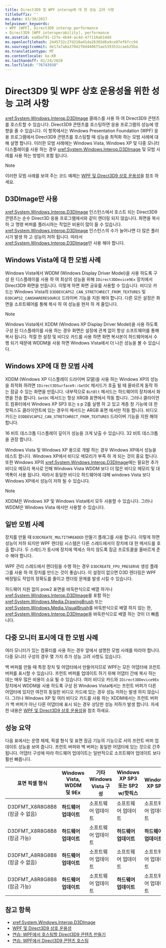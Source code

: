 ```yaml
---
title: Direct3D9 및 WPF interop에 대 한 성능 고려 사항
titleSuffix: ''
ms.date: 03/30/2017
helpviewer_keywords:
- WPF [WPF], Direct3D9 interop performance
- Direct3D9 [WPF interoperability], performance
ms.assetid: ea8baf91-12fe-4b44-ac4d-477110ab14dd
ms.openlocfilehash: 2445732c27d210a41da26303d6a9ce07ef6fcc94
ms.sourcegitcommit: de17a7a0a37042f0d4406f5ae5393531caeb25ba
ms.translationtype: MT
ms.contentlocale: ko-KR
ms.lasthandoff: 01/24/2020
ms.locfileid: "76743938"
---
```

# <a name="performance-considerations-for-direct3d9-and-wpf-interoperability"></a>Direct3D9 및 WPF 상호 운용성을 위한 성능 고려 사항
<xref:System.Windows.Interop.D3DImage> 클래스를 사용 하 여 Direct3D9 콘텐츠를 호스트할 수 있습니다. Direct3D9 콘텐츠를 호스팅하면 응용 프로그램의 성능에 영향을 줄 수 있습니다. 이 항목에서는 Windows Presentation Foundation (WPF) 응용 프로그램에서 Direct3D9 콘텐츠를 호스팅할 때 성능을 최적화 하는 모범 사례에 대해 설명 합니다. 이러한 모범 사례에는 Windows Vista, Windows XP 및 다중 모니터 디스플레이를 사용 하는 경우 <xref:System.Windows.Interop.D3DImage> 및 모범 사례를 사용 하는 방법이 포함 됩니다.  
  
> [!NOTE]
> 이러한 모범 사례를 보여 주는 코드 예제는 [WPF 및 Direct3D9 상호 운용성](wpf-and-direct3d9-interoperation.md)을 참조 하세요.  
  
## <a name="use-d3dimage-sparingly"></a>D3DImage만 사용  
 <xref:System.Windows.Interop.D3DImage> 인스턴스에서 호스트 되는 Direct3D9 콘텐츠는 순수 Direct3D 응용 프로그램에서와 같이 렌더링 되지 않습니다. 화면을 복사 하 고 명령 버퍼를 플러시하는 작업은 비용이 많이 들 수 있습니다. <xref:System.Windows.Interop.D3DImage> 인스턴스의 수가 늘어나면 더 많은 플러시가 발생 하 고 성능이 저하 됩니다. 따라서 <xref:System.Windows.Interop.D3DImage>만 사용 해야 합니다.  
  
## <a name="best-practices-on-windows-vista"></a>Windows Vista에 대 한 모범 사례  
 Windows Vista에서 WDDM (Windows Display Driver Model)을 사용 하도록 구성 된 디스플레이를 사용 하 여 최상의 성능을 위해 `IDirect3DDevice9Ex` 장치에서 Direct3D9 화면을 만듭니다. 이렇게 하면 화면 공유를 사용할 수 있습니다. 비디오 카드는 Windows Vista의 `D3DDEVCAPS2_CAN_STRETCHRECT_FROM_TEXTURES` 및 `D3DCAPS2_CANSHARERESOURCE` 드라이버 기능을 지원 해야 합니다. 다른 모든 설정은 화면을 소프트웨어를 통해 복사 하 여 성능을 현저 하 게 줄입니다.  
  
> [!NOTE]
> Windows Vista에서 XDDM (Windows XP Display Driver Model)을 사용 하도록 구성 된 디스플레이를 사용 하는 경우 화면은 설정에 관계 없이 항상 소프트웨어를 통해 복사 됩니다. 적절 한 설정 및 비디오 카드를 사용 하면 화면 복사본이 하드웨어에서 수행 되기 때문에 WDDM을 사용 하면 Windows Vista에서 더 나은 성능을 볼 수 있습니다.  
  
## <a name="best-practices-on-windows-xp"></a>Windows XP에 대 한 모범 사례  
 XDDM (Windows XP 디스플레이 드라이버 모델)을 사용 하는 Windows XP의 성능을 최적화 하려면 `IDirect3DSurface9::GetDC` 메서드가 호출 될 때 올바르게 동작 하는 잠글 수 있는 화면을 만듭니다. 내부적으로 `BitBlt` 메서드는 하드웨어의 장치에서 화면을 전송 합니다. `GetDC` 메서드는 항상 XRGB 표면에서 작동 합니다. 그러나 클라이언트 컴퓨터에서 Windows XP SP3 또는 s p 2를 실행 하 고 있고 계층 창 기능에 대 한 핫픽스도 클라이언트에 있는 경우이 메서드는 ARGB 표면 에서만 작동 합니다. 비디오 카드는 `D3DDEVCAPS2_CAN_STRETCHRECT_FROM_TEXTURES` 드라이버 기능을 지원 해야 합니다.  
  
 16 비트 데스크톱 디스플레이 깊이가 성능을 크게 낮출 수 있습니다. 32 비트 데스크톱을 권장 합니다.  
  
 Windows Vista 및 Windows XP 용으로 개발 하는 경우 Windows XP에서 성능을 테스트 합니다. Windows XP에서 비디오 메모리가 부족 하 게 되는 것이 중요 합니다. 또한 Windows XP의 <xref:System.Windows.Interop.D3DImage>에는 필요한 추가 비디오 메모리 복사로 인해 Windows Vista WDDM 보다 더 많은 비디오 메모리 및 대역폭이 사용 됩니다. 따라서 동일한 비디오 하드웨어에 대해 windows Vista 보다 Windows XP에서 성능이 저하 될 수 있습니다.  
  
> [!NOTE]
> XDDM은 Windows XP 및 Windows Vista에서 모두 사용할 수 있습니다. 그러나 WDDM은 Windows Vista 에서만 사용할 수 있습니다.  
  
## <a name="general-best-practices"></a>일반 모범 사례  
 장치를 만들 때 `D3DCREATE_MULTITHREADED` 만들기 플래그를 사용 합니다. 이렇게 하면 성능이 저하 되지만 WPF 렌더링 시스템은 다른 스레드에서이 장치에 대 한 메서드를 호출 합니다. 두 스레드가 동시에 장치에 액세스 하지 않도록 잠금 프로토콜을 올바르게 준수 해야 합니다.  
  
 WPF 관리 스레드에서 렌더링을 수행 하는 경우 `D3DCREATE_FPU_PRESERVE` 생성 플래그를 사용 하 여 장치를 만드는 것이 좋습니다. 이 설정이 없으면 D3D 렌더링은 WPF 배정밀도 작업의 정확도를 줄이고 렌더링 문제를 발생 시킬 수 있습니다.  
  
 하드웨어 지원 없이 pow2 표면을 바둑판식으로 배열 하거나 <xref:System.Windows.Interop.D3DImage>를 포함 하는 <xref:System.Windows.Media.DrawingBrush> 또는 <xref:System.Windows.Media.VisualBrush>를 바둑판식으로 배열 하지 않는 한, <xref:System.Windows.Interop.D3DImage>을 바둑판식으로 배열 하는 것이 더 빠릅니다.  
  
## <a name="best-practices-for-multi-monitor-displays"></a>다중 모니터 표시에 대 한 모범 사례  
 여러 모니터가 있는 컴퓨터를 사용 하는 경우 앞에서 설명한 모범 사례를 따라야 합니다. 다중 모니터 구성의 경우 몇 가지 추가 성능 고려 사항도 있습니다.  
  
 백 버퍼를 만들 때 특정 장치 및 어댑터에서 만들어지므로 WPF는 모든 어댑터에 프런트 버퍼를 표시할 수 있습니다. 프런트 버퍼를 업데이트 하기 위해 어댑터 간에 복사 하는 데는 매우 많은 비용이 소요 될 수 있습니다. 여러 비디오 카드와 `IDirect3DDevice9Ex` 장치에서 WDDM을 사용 하도록 구성 된 Windows Vista에서는 프런트 버퍼가 다른 어댑터에 있지만 여전히 동일한 비디오 카드에 있는 경우 성능 저하는 발생 하지 않습니다. 그러나 Windows XP 및 여러 비디오 카드를 사용 하는 XDDM에서는 프런트 버퍼가 백 버퍼가 아닌 다른 어댑터에 표시 되는 경우 상당한 성능 저하가 발생 합니다. 자세한 내용은 [WPF 및 Direct3D9 상호 운용성](wpf-and-direct3d9-interoperation.md)을 참조 하세요.  
  
## <a name="performance-summary"></a>성능 요약  
 다음 표에서는 운영 체제, 픽셀 형식 및 표면 잠금 기능의 기능으로 서의 프런트 버퍼 업데이트 성능을 보여 줍니다. 프런트 버퍼와 백 버퍼는 동일한 어댑터에 있는 것으로 간주 됩니다. 어댑터 구성에 따라 하드웨어 업데이트는 일반적으로 소프트웨어 업데이트 보다 훨씬 빠릅니다.  
  
|표면 픽셀 형식|Windows Vista, WDDM 및 9Ex|기타 Windows Vista 구성|Windows XP SP3 또는 SP2 w/핫픽스|Windows XP SP2|  
|--------------------------|---------------------------------|----------------------------------------|--------------------------------------|--------------------|  
|D3DFMT_X8R8G8B8 (잠글 수 없음)|**하드웨어 업데이트**|소프트웨어 업데이트|소프트웨어 업데이트|소프트웨어 업데이트|  
|D3DFMT_X8R8G8B8 (잠금 가능)|**하드웨어 업데이트**|소프트웨어 업데이트|**하드웨어 업데이트**|**하드웨어 업데이트**|  
|D3DFMT_A8R8G8B8 (잠글 수 없음)|**하드웨어 업데이트**|소프트웨어 업데이트|소프트웨어 업데이트|소프트웨어 업데이트|  
|D3DFMT_A8R8G8B8 (잠금 가능)|**하드웨어 업데이트**|소프트웨어 업데이트|**하드웨어 업데이트**|소프트웨어 업데이트|  
  
## <a name="see-also"></a>참고 항목

- <xref:System.Windows.Interop.D3DImage>
- [WPF 및 Direct3D9 상호 운용성](wpf-and-direct3d9-interoperation.md)
- [연습: WPF에서 호스팅할 Direct3D9 콘텐츠 만들기](walkthrough-creating-direct3d9-content-for-hosting-in-wpf.md)
- [연습: WPF에서 Direct3D9 콘텐츠 호스팅](walkthrough-hosting-direct3d9-content-in-wpf.md)
